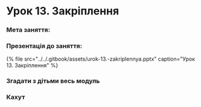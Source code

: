 # Урок 13. Закріплення

### Мета заняття: 

### Презентація до заняття:

{% file src="../../.gitbook/assets/urok-13.-zakriplennya.pptx" caption="Урок 13. Закріплення" %}

### Згадати з дітьми весь модуль

### Кахут

